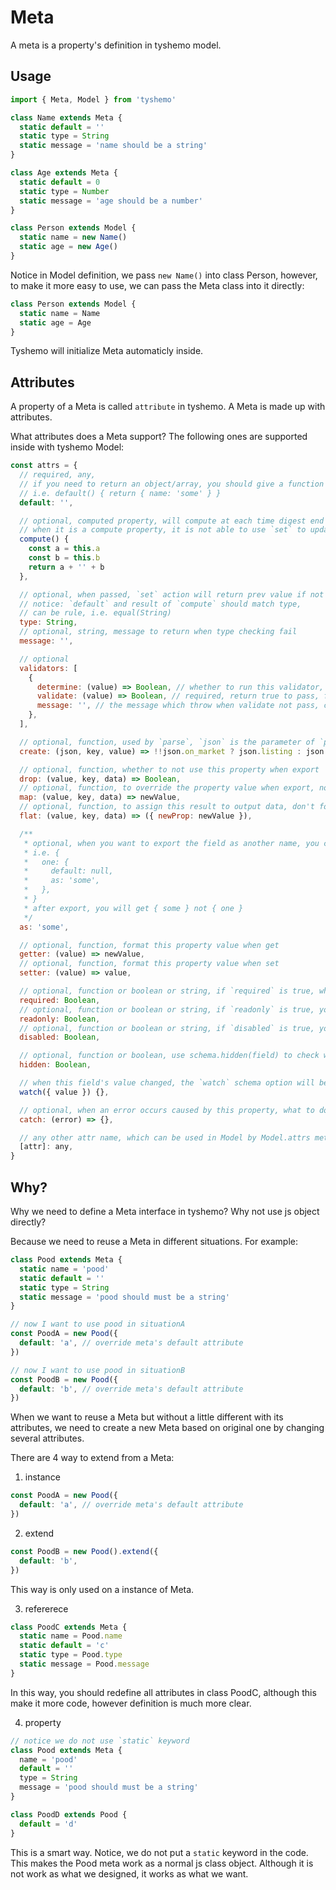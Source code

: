 # Meta

A meta is a property's definition in tyshemo model.

## Usage

```js
import { Meta, Model } from 'tyshemo'

class Name extends Meta {
  static default = ''
  static type = String
  static message = 'name should be a string'
}

class Age extends Meta {
  static default = 0
  static type = Number
  static message = 'age should be a number'
}

class Person extends Model {
  static name = new Name()
  static age = new Age()
}
```

Notice in Model definition, we pass `new Name()` into class Person, however, to make it more easy to use, we can pass the Meta class into it directly:

```js
class Person extends Model {
  static name = Name
  static age = Age
}
```

Tyshemo will initialize Meta automaticly inside.

## Attributes

A property of a Meta is called `attribute` in tyshemo. A Meta is made up with attributes.

What attributes does a Meta support? The following ones are supported inside with tyshemo Model:

```js
const attrs = {
  // required, any,
  // if you need to return an object/array, you should give a function to return,
  // i.e. default() { return { name: 'some' } }
  default: '',

  // optional, computed property, will compute at each time digest end
  // when it is a compute property, it is not able to use `set` to update value
  compute() {
    const a = this.a
    const b = this.b
    return a + '' + b
  },

  // optional, when passed, `set` action will return prev value if not pass type checking
  // notice: `default` and result of `compute` should match type,
  // can be rule, i.e. equal(String)
  type: String,
  // optional, string, message to return when type checking fail
  message: '',

  // optional
  validators: [
    {
      determine: (value) => Boolean, // whether to run this validator, return true to run, false to forbid
      validate: (value) => Boolean, // required, return true to pass, false to not pass
      message: '', // the message which throw when validate not pass, can be function to return message dynamicly
    },
  ],

  // optional, function, used by `parse`, `json` is the parameter of `parse`
  create: (json, key, value) => !!json.on_market ? json.listing : json.pending,

  // optional, function, whether to not use this property when export
  drop: (value, key, data) => Boolean,
  // optional, function, to override the property value when export, not work when `drop` is false
  map: (value, key, data) => newValue,
  // optional, function, to assign this result to output data, don't forget to set `drop` to be true if you want to drop original property
  flat: (value, key, data) => ({ newProp: newValue }),

  /**
   * optional, when you want to export the field as another name, you can pass it,
   * i.e. {
   *   one: {
   *     default: null,
   *     as: 'some',
   *   },
   * }
   * after export, you will get { some } not { one }
   */
  as: 'some',

  // optional, function, format this property value when get
  getter: (value) => newValue,
  // optional, function, format this property value when set
  setter: (value) => value,

  // optional, function or boolean or string, if `required` is true, when you invoke `validate` and the value is empty, an error will be in the errors list
  required: Boolean,
  // optional, function or boolean or string, if `readonly` is true, you will not be able to change value by using `set` (however `assign` works)
  readonly: Boolean,
  // optional, function or boolean or string, if `disabled` is true, you will not be able to change value by using `set` (however `assign` works), when you invoke `validate`, the validators will be ignored, and when you invoke `export`, the `drop` option will be set to be `true` automaticly
  disabled: Boolean,

  // optional, function or boolean, use schema.hidden(field) to check whether the field should be hidden
  hidden: Boolean,

  // when this field's value changed, the `watch` schema option will be invoke
  watch({ value }) {},

  // optional, when an error occurs caused by this property, what to do with the error
  catch: (error) => {},

  // any other attr name, which can be used in Model by Model.attrs method
  [attr]: any,
}
```

## Why?

Why we need to define a Meta interface in tyshemo? Why not use js object directly?

Because we need to reuse a Meta in different situations. For example:

```js
class Pood extends Meta {
  static name = 'pood'
  static default = ''
  static type = String
  static message = 'pood should must be a string'
}

// now I want to use pood in situationA
const PoodA = new Pood({
  default: 'a', // override meta's default attribute
})

// now I want to use pood in situationB
const PoodB = new Pood({
  default: 'b', // override meta's default attribute
})
```

When we want to reuse a Meta but without a little different with its attributes, we need to create a new Meta based on original one by changing several attributes.

There are 4 way to extend from a Meta:

1) instance

```js
const PoodA = new Pood({
  default: 'a', // override meta's default attribute
})
```

2) extend

```js
const PoodB = new Pood().extend({
  default: 'b',
})
```

This way is only used on a instance of Meta.

3) refererece

```js
class PoodC extends Meta {
  static name = Pood.name
  static default = 'c'
  static type = Pood.type
  static message = Pood.message
}
```

In this way, you should redefine all attributes in class PoodC, although this make it more code, however definition is much more clear.

4) property

```js
// notice we do not use `static` keyword
class Pood extends Meta {
  name = 'pood'
  default = ''
  type = String
  message = 'pood should must be a string'
}

class PoodD extends Pood {
  default = 'd'
}
```

This is a smart way. Notice, we do not put a `static` keyword in the code. This makes the Pood meta work as a normal js class object. Although it is not work as what we designed, it works as what we want.
